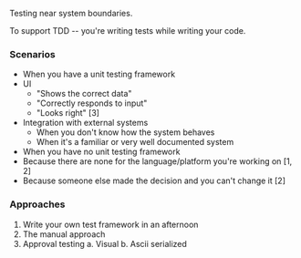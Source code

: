 Testing near system boundaries.

To support TDD -- you're writing tests while writing your code.

### Scenarios
 -  When you have a unit testing framework
   - UI
     - "Shows the correct data"
     - "Correctly responds to input"
     - "Looks right" [3]
   - Integration with external systems
     - When you don't know how the system behaves
     - When it's a familiar or very well documented system
 -  When you have no unit testing framework
   - Because there are none for the language/platform you're working on [1, 2]
   - Because someone else made the decision and you can't change it [2]


### Approaches

1. Write your own test framework in an afternoon
2. The manual approach
3. Approval testing
  a. Visual
  b. Ascii serialized

